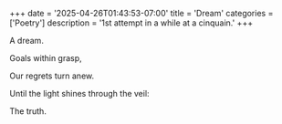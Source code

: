 +++
date = '2025-04-26T01:43:53-07:00'
title = 'Dream'
categories = ['Poetry']
description = '1st attempt in a while at a cinquain.'
+++

A dream.

Goals within grasp,

Our regrets turn anew.

Until the light shines through the veil:

The truth.